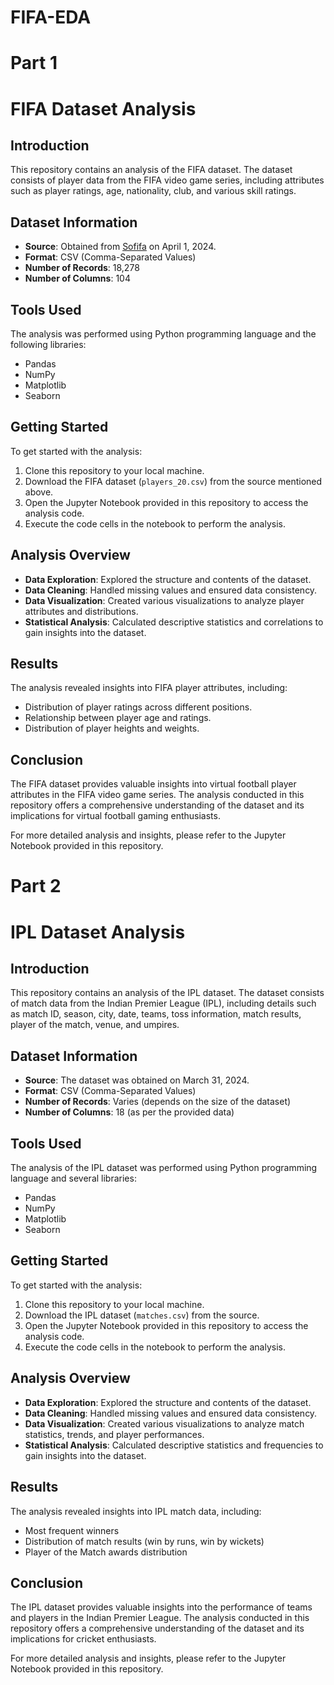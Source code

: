 # FIFA-EDA
# Part 1
# FIFA Dataset Analysis

## Introduction
This repository contains an analysis of the FIFA dataset. The dataset consists of player data from the FIFA video game series, including attributes such as player ratings, age, nationality, club, and various skill ratings.

## Dataset Information
- **Source**: Obtained from [Sofifa](https://sofifa.com/) on April 1, 2024.
- **Format**: CSV (Comma-Separated Values)
- **Number of Records**: 18,278
- **Number of Columns**: 104

## Tools Used
The analysis was performed using Python programming language and the following libraries:
- Pandas
- NumPy
- Matplotlib
- Seaborn

## Getting Started
To get started with the analysis:
1. Clone this repository to your local machine.
2. Download the FIFA dataset (`players_20.csv`) from the source mentioned above.
3. Open the Jupyter Notebook provided in this repository to access the analysis code.
4. Execute the code cells in the notebook to perform the analysis.

## Analysis Overview
- **Data Exploration**: Explored the structure and contents of the dataset.
- **Data Cleaning**: Handled missing values and ensured data consistency.
- **Data Visualization**: Created various visualizations to analyze player attributes and distributions.
- **Statistical Analysis**: Calculated descriptive statistics and correlations to gain insights into the dataset.

## Results
The analysis revealed insights into FIFA player attributes, including:
- Distribution of player ratings across different positions.
- Relationship between player age and ratings.
- Distribution of player heights and weights.

## Conclusion
The FIFA dataset provides valuable insights into virtual football player attributes in the FIFA video game series. The analysis conducted in this repository offers a comprehensive understanding of the dataset and its implications for virtual football gaming enthusiasts.

For more detailed analysis and insights, please refer to the Jupyter Notebook provided in this repository.





# Part 2
# IPL Dataset Analysis

## Introduction
This repository contains an analysis of the IPL dataset. The dataset consists of match data from the Indian Premier League (IPL), including details such as match ID, season, city, date, teams, toss information, match results, player of the match, venue, and umpires.

## Dataset Information
- **Source**: The dataset was obtained on March 31, 2024.
- **Format**: CSV (Comma-Separated Values)
- **Number of Records**: Varies (depends on the size of the dataset)
- **Number of Columns**: 18 (as per the provided data)

## Tools Used
The analysis of the IPL dataset was performed using Python programming language and several libraries:
- Pandas
- NumPy
- Matplotlib
- Seaborn

## Getting Started
To get started with the analysis:
1. Clone this repository to your local machine.
2. Download the IPL dataset (`matches.csv`) from the source.
3. Open the Jupyter Notebook provided in this repository to access the analysis code.
4. Execute the code cells in the notebook to perform the analysis.

## Analysis Overview
- **Data Exploration**: Explored the structure and contents of the dataset.
- **Data Cleaning**: Handled missing values and ensured data consistency.
- **Data Visualization**: Created various visualizations to analyze match statistics, trends, and player performances.
- **Statistical Analysis**: Calculated descriptive statistics and frequencies to gain insights into the dataset.

## Results
The analysis revealed insights into IPL match data, including:
- Most frequent winners
- Distribution of match results (win by runs, win by wickets)
- Player of the Match awards distribution

## Conclusion
The IPL dataset provides valuable insights into the performance of teams and players in the Indian Premier League. The analysis conducted in this repository offers a comprehensive understanding of the dataset and its implications for cricket enthusiasts.

For more detailed analysis and insights, please refer to the Jupyter Notebook provided in this repository.

